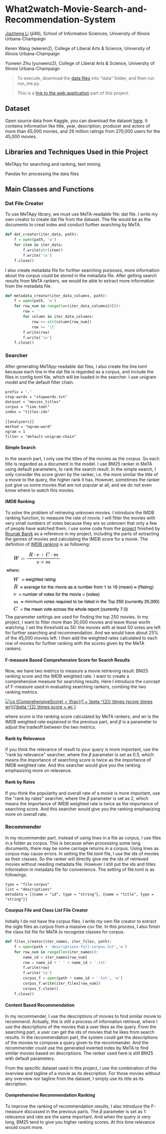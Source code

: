 # What2watch-Movie-Search-and-Recommendation-System
[Jiazheng Li](https://github.com/uuvkk) (jl46), School of Information Sciences, University of Illinois Urbana-Champaign

Keren Wang (wkeren2), College of Liberal Arts & Science, University of Illinois Urbana-Champaign

Yunwen Zhu (yunwenz2), College of Liberal Arts & Science, University of Illinois Urbana-Champaign

> To execute, download the [data files](https://www.kaggle.com/rounakbanik/the-movies-dataset) into "data" folder, and then run run_me.py.

> This is a [link to the web application](https://github.com/rijn/movie-recommendation/wiki/Documentation) part of this project.

## Dataset
Open source data from Kaggle, you can download the dataset [here](https://www.kaggle.com/rounakbanik/the-movies-dataset). It contains information like title, year, description, producer and actors of more than 45,000 movies, and 26 million ratings from 270,000 users for the 45,000 movies. 

## Libraries and Techniques Used in thie Project
MeTApy for searching and ranking, text mining

Pandas for processing the data files

## Main Classes and Functions
### Dat File Creator
To use MeTApy library, we must use MeTA-readable file: dat file. I write my own creator to create dat file from the dataset. The file would be as the documents to creat index and conduct further searching by MeTA. 
```python
def dat_creator(iter_data, path):
    f = open(path, 'w')
    for item in iter_data:
        f.write(str(item))
        f.write('\n')
    f.close()
```
I also create metadata file for further searching purposes, more information about the corpus could be stored in the metadata file. After getting search results from MeTA rankers, we would be able to extract more information from the metadata file.
```python
def metadata_creator(iter_data_columns, path):
    f = open(path, 'w')
    for row_num in range(len(iter_data_columns[0])):
        row = ''
        for column in iter_data_columns:
            row += str(column[row_num])
            row += '\t'
        f.write(row)
        f.write('\n')
    f.close()
```
### Searcher
After generating MeTApy-readable dat files, I also create the line.toml because each line in the dat file is regarded as a corpus, and include the files in config.toml file, which will be loaded in the searcher. I use unigram model and the default filter chain.
```
prefix = '.'
stop-words = "stopwords.txt"
dataset = "movies_titles"
corpus = "line.toml"
index = "titles-idx"

[[analyzers]]
method = "ngram-word"
ngram = 1
filter = "default-unigram-chain"
```
#### Simple Search
In the search part, I only use the titles of the movies as the corpus. So each title is regarded as a document in the model. I use BM25 ranker in MeTA using default parameters, to rank the search result. In the simple search, I only consider the score given by the ranker, i.e. the more similar the title of a movie to the query, the higher rank it has. However, sometimes the ranker just give us some movies that are not popular at all, and we do not even know where to watch this movies.

#### IMDB Ranking
To solve the problem of retrieving unknown movies. I introduce the IMDB ranking function, to measure the rate of movie. I will filter the movies with very small numbers of votes because they are so unknown that only a few of people have watched them. I use some code from the [project](https://www.kaggle.com/rounakbanik/movie-recommender-systems) finished by [Rounak Banik](https://www.kaggle.com/rounakbanik) as a reference in my project, including the parts of extracting the genres of movies and calculating the IMDB score for a movie. The definition of [IMDB ranking](https://en.wikipedia.org/wiki/IMDb#Rankings) is as following:
<div><img src="images/imdb_ranking.jpeg" height="200"/></div>
The parameter settings are used for finding the top 250 movies. In my project, I want to filter more than 30,000 movies and leave those worth watching. I set the threshold as 50: the movies with at least 50 votes are left for further searching and recommendation. And we would have about 25% of the 45,000 movies left. I then add the weighted rates calculated to each row of movies for further ranking with the scores given by the MeTA rankers.

#### F-measure Based Comprehensive Score for Search Results
Now, we have two metrics to measure a movie retrieving result: BM25 ranking score and the IMDB weighted rate. I want to create a comprehensive measure for searching results. Here I introduce the concept of F-measure used in evaluating searching rankers, combing the two ranking metrics.

<a href="https://www.codecogs.com/eqnedit.php?latex=cs&space;(ComprehensiveScore)&space;=&space;\frac{(1&space;&plus;&space;\beta&space;^{2})&space;\times&space;(score&space;\times&space;wr)}{\beta&space;^{2}&space;\times&space;score&space;&plus;&space;wr&space;}" target="_blank"><img src="https://latex.codecogs.com/gif.latex?cs&space;(ComprehensiveScore)&space;=&space;\frac{(1&space;&plus;&space;\beta&space;^{2})&space;\times&space;(score&space;\times&space;wr)}{\beta&space;^{2}&space;\times&space;score&space;&plus;&space;wr&space;}" title="cs (ComprehensiveScore) = \frac{(1 + \beta ^{2}) \times (score \times wr)}{\beta ^{2} \times score + wr }" /></a>

where *score* is the ranking score calculated by MeTA rankers, and *wr* is the IMDB weighted rate explained in the previous part, and *β* is a parameter to adjust the tradeoff between the two metrics.

#### Rank by Relevance
If you think the relevance of result to your query is more important, use the "rank by relevance" searcher, where the *β* parameter is set as 0.5, which means the importance of searching score is twice as the importance of IMDB weighted rate. And this searcher would give you the ranking emphasizing more on relevance.

#### Rank by Rates
If you think the popularity and overall rate of a movie is more important, use the "rank by rates" searcher, where the *β* parameter is set as 2, which means the importance of IMDB weighted rate is twice as the importance of searching score. And this searcher would give you the ranking emphasizing more on overall rate.

### Recommender
In my recommender part, instead of using lines in a file as corpus, I use files in a folder as corpus. This is because when processing some long documents, there may be some carriage returns in a corpus. Using lines as corpus may cause errors. In setting the file.toml file, I use the ids of movies as their classes. So the ranker will directly give me the ids of retrieved movies without needing metadata file. However I still put the ids and titles information in metadata file for convenience. The setting of file.toml is as followings.
```
type = "file-corpus"
list = "descriptions"
metadata = [{name = "id", type = "string"}, {name = "title", type = "string"}]
```
#### Courpus File and Class List File Creator
Initially I do not have the corpus files. I write my own file creator to extract the sigle files as corpus from a massive csv file. In this process, I also finish the class list file for MeTA to recognize classes for corpus.
```python
def files_creator(iter_names, iter_files, path):
    f = open(path + 'descriptions-full-corpus.txt','w')
    for row_num in range(len(iter_names)):
        name_id = iter_names[row_num]
        row = name_id + ' ' + name_id + '.txt'
        f.write(row)
        f.write('\n')
        corpus_f = open(path + name_id + '.txt', 'w')
        corpus_f.write(iter_files[row_num])
        corpus_f.close()
    f.close()
```

#### Content Based Recommendation
In my recommender, I use the descriptions of movies to find similar movie to recommend. Actually, this is still a process of information retrieval, where I use the descriptions of the movies that a user likes as the query. From the searching part, a user can get the ids of movies that he likes from search results. In the recommendation part, the system could get the descriptions of the movies to compose a query given to the recommender. And the recommender could use the generated inverted index by MeTA to find similar movies based on descriptions. The ranker used here is still BM25 with default parameters.

From the specific dataset used in this project, I use the combination of the overview and tagline of a movie as its description. For those movies without any overview nor tagline from the dataset, I simply use its title as its decription.

#### Comprehensive Recommendation Ranking
To improve the ranking of recommendation results, I also introduce the F-measure discussed in the previous parts. The *β* parameter is set as 1: relevance and rate are the same important. And when the query is very long, BM25 tend to give you higher ranking scores. At this time relevance would count more.
